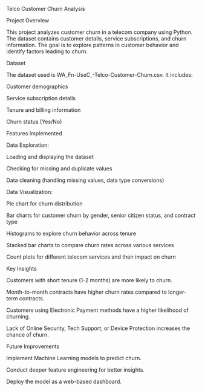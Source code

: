 Telco Customer Churn Analysis

Project Overview

This project analyzes customer churn in a telecom company using Python. The dataset contains customer details, service subscriptions, and churn information. The goal is to explore patterns in customer behavior and identify factors leading to churn.


Dataset

The dataset used is WA_Fn-UseC_-Telco-Customer-Churn.csv. It includes:

Customer demographics

Service subscription details

Tenure and billing information

Churn status (Yes/No)


Features Implemented

Data Exploration:

Loading and displaying the dataset

Checking for missing and duplicate values

Data cleaning (handling missing values, data type conversions)


Data Visualization:

Pie chart for churn distribution

Bar charts for customer churn by gender, senior citizen status, and contract type

Histograms to explore churn behavior across tenure

Stacked bar charts to compare churn rates across various services

Count plots for different telecom services and their impact on churn



Key Insights

Customers with short tenure (1-2 months) are more likely to churn.

Month-to-month contracts have higher churn rates compared to longer-term contracts.

Customers using Electronic Payment methods have a higher likelihood of churning.

Lack of Online Security, Tech Support, or Device Protection increases the chance of churn.



Future Improvements

Implement Machine Learning models to predict churn.

Conduct deeper feature engineering for better insights.

Deploy the model as a web-based dashboard.

